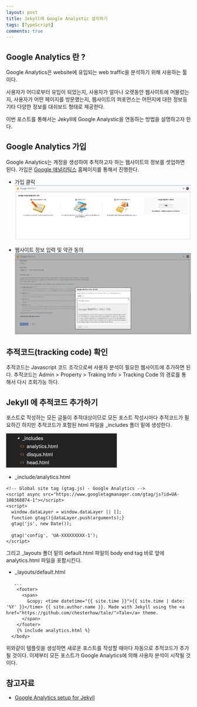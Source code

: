 ```yaml
---
layout: post
title: Jekyll에 Google Analystic 설치하기
tags: [TypeScript]
comments: true
---
```


## Google Analytics 란 ?

Google Analytics은 website에 유입되는 web traffic을 분석하기 위해 사용하는 툴이다.

사용자가 어디로부터 유입이 되었는지,
사용자가 얼마나 오랫동안 웹사이트에 머물렀는지, 
사용자가 어떤 페이지를 방문했는지, 
웹사이트의 퍼포먼스는 어떤지에 대한 정보등 기타 다양한 정보를 대쉬보드 형태로 제공한다. 

이번 포스트를 통해서는 Jekyll에 Google Analystic을 연동하는 방법을 설명하고자 한다. 

## Google Analytics 가입
Google Analytics는 계정을 생성하여 추적하고자 하는 웹사이트의 정보를 셋업하면 된다. 가입은 [Google 애널리틱스](https://analytics.google.com/analytics/web/?authuser=0#provision/SignUp/) 홈페이지를 통해서 진행한다. 

- 가입 클릭
![1](../assets/image/2017/10/20/2017-10-20-1.png)

- 웹사이트 정보 입력 및 약관 동의
![2](../assets/image/2017/10/20/2017-10-20-2.png)

## 추적코드(tracking code) 확인
추적코드는 Javascript 코드 조각으로써 사용자 분석이 필요한 웹사이트에 추가하면 된다. 
추적코드는 Admin > Property > Traking Info > Tracking Code 의 경로를 통해서 다시 조회가능 하다.

## Jekyll 에 추적코드 추가하기
포스트로 작성하는 모든 글들이 추적대상이므로 모든 포스트 작성시마다 추적코드가 필요하긴 하지만 추적코드가 포함된 html 파일을 _includes 폴더 밑에 생성한다.  

![3](../assets/image/2017/10/20/2017-10-20-3.png)

- _include/analytics.html
~~~
<!-- Global site tag (gtag.js) - Google Analytics -->
<script async src="https://www.googletagmanager.com/gtag/js?id=UA-108368874-1"></script>
<script>
  window.dataLayer = window.dataLayer || [];
  function gtag(){dataLayer.push(arguments);}
  gtag('js', new Date());

  gtag('config', 'UA-XXXXXXXXX-1');
</script>
~~~

그리고 _layouts 폴더 밑의 default.html 파일의 body end tag 바로 앞에 analytics.html 파일을 포함시킨다.

- _layouts/default.html
~~~
   ...
    <footer>
      <span>
        &copy; <time datetime="{{ site.time }}">{{ site.time | date: '%Y' }}</time> {{ site.author.name }}. Made with Jekyll using the <a href="https://github.com/chesterhow/tale/">Tale</a> theme.
      </span>
    </footer>
    {% include analytics.html %}
  </body>
~~~

위와같이 템플릿을 생성하면 새로운 포스트를 작성할 때마다 자동으로 추적코드가 추가될 것이다.
이제부터 모든 포스트가 Google Analytics에 의해 사용자 분석이 시작될 것이다.

## 참고자료
 - [Google Analytics setup for Jekyll](https://michaelsoolee.com/google-analytics-jekyll/)